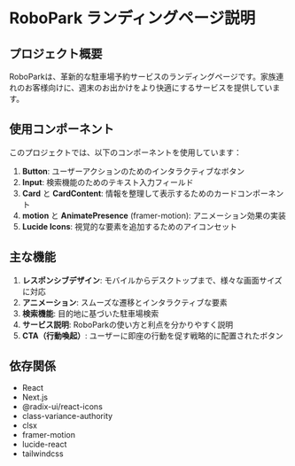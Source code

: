 # RoboPark ランディングページ説明

## プロジェクト概要

RoboParkは、革新的な駐車場予約サービスのランディングページです。家族連れのお客様向けに、週末のお出かけをより快適にするサービスを提供しています。

## 使用コンポーネント

このプロジェクトでは、以下のコンポーネントを使用しています：

1. **Button**: ユーザーアクションのためのインタラクティブなボタン
2. **Input**: 検索機能のためのテキスト入力フィールド
3. **Card** と **CardContent**: 情報を整理して表示するためのカードコンポーネント
4. **motion** と **AnimatePresence** (framer-motion): アニメーション効果の実装
5. **Lucide Icons**: 視覚的な要素を追加するためのアイコンセット

## 主な機能

1. **レスポンシブデザイン**: モバイルからデスクトップまで、様々な画面サイズに対応
2. **アニメーション**: スムーズな遷移とインタラクティブな要素
3. **検索機能**: 目的地に基づいた駐車場検索
4. **サービス説明**: RoboParkの使い方と利点を分かりやすく説明
5. **CTA（行動喚起）**: ユーザーに即座の行動を促す戦略的に配置されたボタン

## 依存関係

- React
- Next.js
- @radix-ui/react-icons
- class-variance-authority
- clsx
- framer-motion
- lucide-react
- tailwindcss
